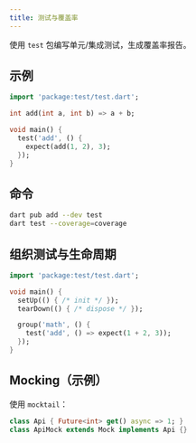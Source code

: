 ```yaml
---
title: 测试与覆盖率
---
```


使用 `test` 包编写单元/集成测试，生成覆盖率报告。

## 示例

```dart
import 'package:test/test.dart';

int add(int a, int b) => a + b;

void main() {
  test('add', () {
    expect(add(1, 2), 3);
  });
}
```

## 命令

```bash
dart pub add --dev test
dart test --coverage=coverage
```

## 组织测试与生命周期

```dart
import 'package:test/test.dart';

void main() {
  setUp(() { /* init */ });
  tearDown(() { /* dispose */ });

  group('math', () {
    test('add', () => expect(1 + 2, 3));
  });
}
```

## Mocking（示例）

使用 `mocktail`：

```dart
class Api { Future<int> get() async => 1; }
class ApiMock extends Mock implements Api {}
```
